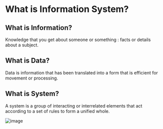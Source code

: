 # What is Information System?
## What is Information?
Knowledge that you get about someone or something : facts or details about a subject.
## What is Data?
Data is information that has been translated into a form that is efficient for movement or processing.
## What is System?
A system is a group of interacting or interrelated elements that act according to a set of rules to form a unified whole.

![image](https://github.com/user-attachments/assets/66e48565-d684-4a11-85e1-3c5aee7f4632)

